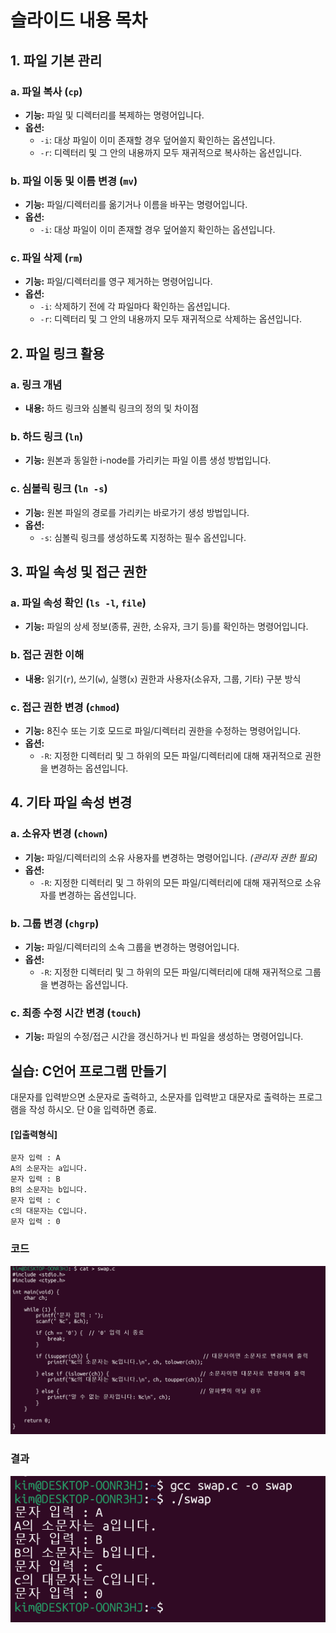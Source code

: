 # 슬라이드 내용 목차

## 1. 파일 기본 관리

### a. 파일 복사 (`cp`)
- **기능:** 파일 및 디렉터리를 복제하는 명령어입니다.
- **옵션:**
  - `-i`: 대상 파일이 이미 존재할 경우 덮어쓸지 확인하는 옵션입니다.
  - `-r`: 디렉터리 및 그 안의 내용까지 모두 재귀적으로 복사하는 옵션입니다.

### b. 파일 이동 및 이름 변경 (`mv`)
- **기능:** 파일/디렉터리를 옮기거나 이름을 바꾸는 명령어입니다.
- **옵션:**
  - `-i`: 대상 파일이 이미 존재할 경우 덮어쓸지 확인하는 옵션입니다.

### c. 파일 삭제 (`rm`)
- **기능:** 파일/디렉터리를 영구 제거하는 명령어입니다.
- **옵션:**
  - `-i`: 삭제하기 전에 각 파일마다 확인하는 옵션입니다.
  - `-r`: 디렉터리 및 그 안의 내용까지 모두 재귀적으로 삭제하는 옵션입니다.


## 2. 파일 링크 활용

### a. 링크 개념
- **내용:** 하드 링크와 심볼릭 링크의 정의 및 차이점

### b. 하드 링크 (`ln`)
- **기능:** 원본과 동일한 i-node를 가리키는 파일 이름 생성 방법입니다.

### c. 심볼릭 링크 (`ln -s`)
- **기능:** 원본 파일의 경로를 가리키는 바로가기 생성 방법입니다.
- **옵션:**
  - `-s`: 심볼릭 링크를 생성하도록 지정하는 필수 옵션입니다.

## 3. 파일 속성 및 접근 권한

### a. 파일 속성 확인 (`ls -l`, `file`)
- **기능:** 파일의 상세 정보(종류, 권한, 소유자, 크기 등)를 확인하는 명령어입니다.

### b. 접근 권한 이해
- **내용:** 읽기(`r`), 쓰기(`w`), 실행(`x`) 권한과 사용자(소유자, 그룹, 기타) 구분 방식

### c. 접근 권한 변경 (`chmod`)
- **기능:** 8진수 또는 기호 모드로 파일/디렉터리 권한을 수정하는 명령어입니다.
- **옵션:**
  - `-R`: 지정한 디렉터리 및 그 하위의 모든 파일/디렉터리에 대해 재귀적으로 권한을 변경하는 옵션입니다.

## 4. 기타 파일 속성 변경

### a. 소유자 변경 (`chown`)
- **기능:** 파일/디렉터리의 소유 사용자를 변경하는 명령어입니다.
  *(관리자 권한 필요)*
- **옵션:**
  - `-R`: 지정한 디렉터리 및 그 하위의 모든 파일/디렉터리에 대해 재귀적으로 소유자를 변경하는 옵션입니다.

### b. 그룹 변경 (`chgrp`)
- **기능:** 파일/디렉터리의 소속 그룹을 변경하는 명령어입니다.
- **옵션:**
  - `-R`: 지정한 디렉터리 및 그 하위의 모든 파일/디렉터리에 대해 재귀적으로 그룹을 변경하는 옵션입니다.

### c. 최종 수정 시간 변경 (`touch`)
- **기능:** 파일의 수정/접근 시간을 갱신하거나 빈 파일을 생성하는 명령어입니다.


## 실습: C언어 프로그램 만들기

대문자를 입력받으면 소문자로 출력하고, 소문자를 입력받고 대문자로 출력하는 프로그램을 작성 하시오. 단 0을 입력하면 종료.

#### [입출력형식]
```
문자 입력 : A
A의 소문자는 a입니다.
문자 입력 : B
B의 소문자는 b입니다.
문자 입력 : c
c의 대문자는 C입니다.
문자 입력 : 0
```

### 코드
![code](image/code.png)

### 결과
![result](image/result.png)
